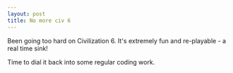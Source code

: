 ```yaml
---
layout: post
title: No more civ 6
---
```


Been going too hard on Civilization 6.  It's extremely fun and re-playable - a real time sink!

Time to dial it back into some regular coding work.
